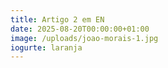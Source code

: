 ```yaml
---
title: Artigo 2 em EN
date: 2025-08-20T00:00:00+01:00
image: /uploads/joao-morais-1.jpg
iogurte: laranja
---
```

